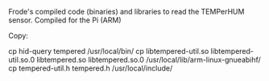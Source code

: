 Frode's compiled code (binaries) and libraries to read the TEMPerHUM sensor.
Compiled for the Pi (ARM)

Copy:

cp hid-query  tempered /usr/local/bin/
cp libtempered-util.so  libtempered-util.so.0  libtempered.so  libtempered.so.0 /usr/local/lib/arm-linux-gnueabihf/
cp tempered-util.h  tempered.h /usr/local/include/
